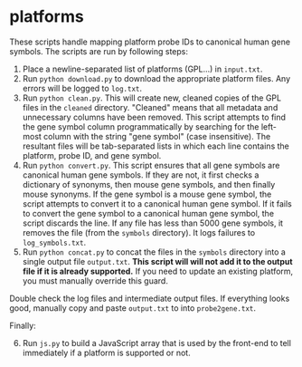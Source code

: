 # platforms

These scripts handle mapping platform probe IDs to canonical human gene symbols. The scripts are run by following steps:

1. Place a newline-separated list of platforms (GPL...) in `input.txt`.
2. Run `python download.py` to download the appropriate platform files. Any errors will be logged to `log.txt`.
3. Run `python clean.py`. This will create new, cleaned copies of the GPL files in the `cleaned` directory. "Cleaned" means that all metadata and unnecessary columns have been removed. This script attempts to find the gene symbol column programmatically by searching for the left-most column with the string "gene symbol" (case insensitive). The resultant files will be tab-separated lists in which each line contains the platform, probe ID, and gene symbol.
4. Run `python convert.py`. This script ensures that all gene symbols are canonical human gene symbols. If they are not, it first checks a dictionary of synonyms, then mouse gene symbols, and then finally mouse synonyms. If the gene symbol is a mouse gene symbol, the script attempts to convert it to a canonical human gene symbol. If it fails to convert the gene symbol to a canonical human gene symbol, the script discards the line. If any file has less than 5000 gene symbols, it removes the file (from the `symbols` directory). It logs failures to `log_symbols.txt`.
5. Run `python concat.py` to concat the files in the `symbols` directory into a single output file `output.txt`. **This script will will not add it to the output file if it is already supported.** If you need to update an existing platform, you must manually override this guard.

Double check the log files and intermediate output files. If everything looks good, manually copy and paste `output.txt` to into `probe2gene.txt`.

Finally:

6. Run `js.py` to build a JavaScript array that is used by the front-end to tell immediately if a platform is supported or not.
